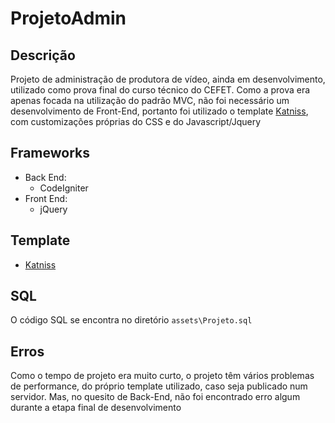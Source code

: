 # ProjetoAdmin

## Descrição
Projeto de administração de produtora de vídeo, ainda em desenvolvimento, utilizado como prova final do curso técnico do CEFET.
Como a prova era apenas focada na utilização do padrão MVC, não foi necessário um desenvolvimento de Front-End, portanto foi utilizado o template [Katniss](http://themeforest.net/item/katniss-premium-admin-template/3878281), com customizações próprias do CSS e do Javascript/Jquery

## Frameworks
 * Back End:
   * CodeIgniter
 * Front End:
   * jQuery
   
## Template
 * [Katniss](http://themeforest.net/item/katniss-premium-admin-template/3878281)
 
## SQL
O código SQL se encontra no diretório `assets\Projeto.sql`

## Erros
Como o tempo de projeto era muito curto, o projeto têm vários problemas de performance, do próprio template utilizado,  caso seja publicado num servidor. Mas, no quesito de Back-End, não foi encontrado erro algum durante a etapa final de desenvolvimento
